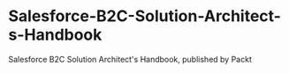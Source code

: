 # Salesforce-B2C-Solution-Architect-s-Handbook
Salesforce B2C Solution Architect's Handbook, published by Packt
